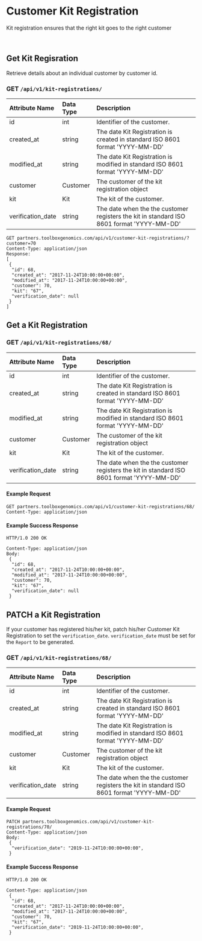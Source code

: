# Customer Kit Registration
Kit registration ensures that the right kit goes to the right customer
 
<br />

## Get Kit Regisration
Retrieve details about an individual customer by customer id.
### GET `/api/v1/kit-registrations/`
| Attribute Name | Data Type | Description
|:---|:---|:---
| id | int | Identifier of the customer.
| created_at | string | The date Kit Registration is created in standard ISO 8601 format 'YYYY-MM-DD'
| modified_at | string | The date Kit Registration is modified in standard ISO 8601 format 'YYYY-MM-DD'
| customer | Customer |  The customer of the kit registration object
| kit | Kit | The kit of the customer.
| verification_date | string | The date when the the customer registers the kit in standard ISO 8601 format 'YYYY-MM-DD'
```
GET partners.toolboxgenomics.com/api/v1/customer-kit-registrations/?customer=70
Content-Type: application/json
Response:
[
 {
  "id": 68,
  "created_at": "2017-11-24T10:00:00+00:00",
  "modified_at": "2017-11-24T10:00:00+00:00",
  "customer": 70,
  "kit": "67",
  "verification_date": null
 }
]
```
## Get a Kit Registration

### GET `/api/v1/kit-registrations/68/`
| Attribute Name | Data Type | Description
|:---|:---|:---
| id | int | Identifier of the customer.
| created_at | string | The date Kit Registration is created in standard ISO 8601 format 'YYYY-MM-DD'
| modified_at | string | The date Kit Registration is modified in standard ISO 8601 format 'YYYY-MM-DD'
| customer | Customer |  The customer of the kit registration object
| kit | Kit | The kit of the customer.
| verification_date | string | The date when the the customer registers the kit in standard ISO 8601 format 'YYYY-MM-DD'


#### Example Request

```
GET partners.toolboxgenomics.com/api/v1/customer-kit-registrations/68/
Content-Type: application/json
```

#### Example Success Response

```
HTTP/1.0 200 OK

Content-Type: application/json
Body:
 {
  "id": 68,
  "created_at": "2017-11-24T10:00:00+00:00",
  "modified_at": "2017-11-24T10:00:00+00:00",
  "customer": 70,
  "kit": "67",
  "verification_date": null
 }
```
## PATCH a Kit Registration

If your customer has registered his/her kit, patch his/her Customer Kit Registration to set the `verification_date`.
`verification_date` must be set for the `Report` to be generated.

### GET `/api/v1/kit-registrations/68/`
| Attribute Name | Data Type | Description
|:---|:---|:---
| id | int | Identifier of the customer.
| created_at | string | The date Kit Registration is created in standard ISO 8601 format 'YYYY-MM-DD'
| modified_at | string | The date Kit Registration is modified in standard ISO 8601 format 'YYYY-MM-DD'
| customer | Customer |  The customer of the kit registration object
| kit | Kit | The kit of the customer.
| verification_date | string | The date when the the customer registers the kit in standard ISO 8601 format 'YYYY-MM-DD'


#### Example Request

```
PATCH partners.toolboxgenomics.com/api/v1/customer-kit-registrations/70/
Content-Type: application/json
Body:
 {
  "verification_date": "2019-11-24T10:00:00+00:00",
 }
```
#### Example Success Response

```
HTTP/1.0 200 OK

Content-Type: application/json
 {
  "id": 68,
  "created_at": "2017-11-24T10:00:00+00:00",
  "modified_at": "2017-11-24T10:00:00+00:00",
  "customer": 70,
  "kit": "67",
  "verification_date": "2019-11-24T10:00:00+00:00",
 }
```
